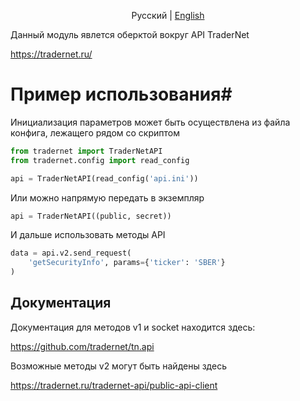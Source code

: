 <p style="text-align:center">Русский | <a href=https://github.com/youlooknicetoday/tradernet/tree/master/lang/english> English</a></p>

Данный модуль явлется оберктой вокруг API TraderNet

https://tradernet.ru/

# Пример использования#
Инициализация параметров может быть осуществлена из файла конфига, лежащего рядом со скриптом
```python
from tradernet import TraderNetAPI
from tradernet.config import read_config

api = TraderNetAPI(read_config('api.ini'))
```
Или можно напрямую передать в экземпляр
```python
api = TraderNetAPI((public, secret))
```
И дальше использовать методы API
```python
data = api.v2.send_request(
    'getSecurityInfo', params={'ticker': 'SBER'}
)
```

## Документация

Документация для методов v1 и socket находится здесь:

https://github.com/tradernet/tn.api

Возможные методы v2 могут быть найдены здесь

https://tradernet.ru/tradernet-api/public-api-client

